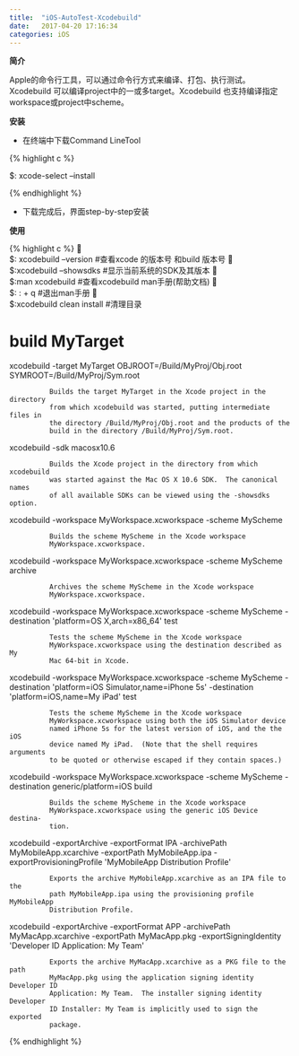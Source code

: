 ```yaml
---
title:  "iOS-AutoTest-Xcodebuild"
date:   2017-04-20 17:16:34
categories: iOS
---
```


**简介**

Apple的命令行工具，可以通过命令行方式来编译、打包、执行测试。Xcodebuild 可以编译project中的一或多target。Xcodebuild 也支持编译指定workspace或project中scheme。

**安装**

- 在终端中下载Command LineTool

{% highlight c %}

$: xcode-select –install

{% endhighlight %}

- 下载完成后，界面step-by-step安装


**使用**

{% highlight c %}
	
$: xcodebuild –version #查看xcode 的版本号 和build 版本号
	
$:xcodebuild –showsdks #显示当前系统的SDK及其版本
	
$:man xcodebuild #查看xcodebuild man手册(帮助文档)
	
$:  : + q   #退出man手册
	
$:xcodebuild clean install #清理目录

# build MyTarget

xcodebuild -target MyTarget OBJROOT=/Build/MyProj/Obj.root
              SYMROOT=/Build/MyProj/Sym.root

              Builds the target MyTarget in the Xcode project in the directory
              from which xcodebuild was started, putting intermediate files in
              the directory /Build/MyProj/Obj.root and the products of the
              build in the directory /Build/MyProj/Sym.root.

xcodebuild -sdk macosx10.6

              Builds the Xcode project in the directory from which xcodebuild
              was started against the Mac OS X 10.6 SDK.  The canonical names
              of all available SDKs can be viewed using the -showsdks option.

xcodebuild -workspace MyWorkspace.xcworkspace -scheme MyScheme

              Builds the scheme MyScheme in the Xcode workspace
              MyWorkspace.xcworkspace.

xcodebuild -workspace MyWorkspace.xcworkspace -scheme MyScheme archive

              Archives the scheme MyScheme in the Xcode workspace
              MyWorkspace.xcworkspace.

xcodebuild -workspace MyWorkspace.xcworkspace -scheme MyScheme
              -destination 'platform=OS X,arch=x86_64' test

              Tests the scheme MyScheme in the Xcode workspace
              MyWorkspace.xcworkspace using the destination described as My
              Mac 64-bit in Xcode.

xcodebuild -workspace MyWorkspace.xcworkspace -scheme MyScheme
              -destination 'platform=iOS Simulator,name=iPhone 5s'
              -destination 'platform=iOS,name=My iPad' test

              Tests the scheme MyScheme in the Xcode workspace
              MyWorkspace.xcworkspace using both the iOS Simulator device
              named iPhone 5s for the latest version of iOS, and the the iOS
              device named My iPad.  (Note that the shell requires arguments
              to be quoted or otherwise escaped if they contain spaces.)

xcodebuild -workspace MyWorkspace.xcworkspace -scheme MyScheme
              -destination generic/platform=iOS build

              Builds the scheme MyScheme in the Xcode workspace
              MyWorkspace.xcworkspace using the generic iOS Device destina-
              tion.

xcodebuild -exportArchive -exportFormat IPA -archivePath
              MyMobileApp.xcarchive -exportPath MyMobileApp.ipa
              -exportProvisioningProfile 'MyMobileApp Distribution Profile'

              Exports the archive MyMobileApp.xcarchive as an IPA file to the
              path MyMobileApp.ipa using the provisioning profile MyMobileApp
              Distribution Profile.

xcodebuild -exportArchive -exportFormat APP -archivePath
              MyMacApp.xcarchive -exportPath MyMacApp.pkg
              -exportSigningIdentity 'Developer ID Application: My Team'

              Exports the archive MyMacApp.xcarchive as a PKG file to the path
              MyMacApp.pkg using the application signing identity Developer ID
              Application: My Team.  The installer signing identity Developer
              ID Installer: My Team is implicitly used to sign the exported
              package.


{% endhighlight %}




